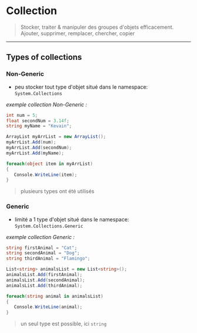 # Collection

> Stocker, traiter & manipuler des groupes d'objets efficacement.
> Ajouter, supprimer, remplacer, chercher, copier

---

## Types of collections

### Non-Generic

- peu stocker tout type d'objet situé dans le namespace: `System.Collections`

*exemple collection Non-Generic :*

```csharp
int num = 5;
float secondNum = 3.14f;
string myName = "Kevain";

ArrayList myArrList = new ArrayList();
myArrList.Add(num);
myArrList.Add(secondNum);
myArrList.Add(myName);

foreach(object item in myArrList)
{
   Console.WriteLine(item);
}
```

>plusieurs types ont été utilisés

### Generic

- limité a 1 type d'objet situé dans le namespace: `System.Collections.Generic`

*exemple collection Generic :*

```csharp
string firstAnimal = "Cat";
string secondAnimal = "Dog";
string thirdAnimal = "Flamingo";

List<string> animalsList = new List<string>();
animalsList.Add(firstAnimal);
animalsList.Add(secondAnimal);
animalsList.Add(thirdAnimal);

foreach(string animal in animalsList)
{
   Console.WriteLine(animal);
}
```

>un seul type est possible, ici `string`
